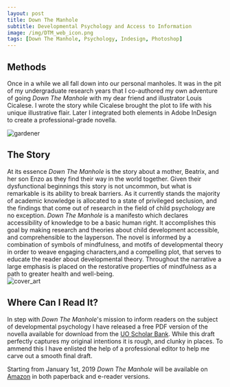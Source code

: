 ```yaml
---
layout: post
title: Down The Manhole
subtitle: Developmental Psychology and Access to Information
image: /img/DTM_web_icon.png
tags: [Down The Manhole, Psychology, Indesign, Photoshop]
---
```


## Methods
Once in a while we all fall down into our personal manholes. It was in the pit of my undergraduate research years that I co-authored my own adventure of going _Down The Manhole_ with my dear friend and illustrator Louis Cicalese. I wrote the story while Cicalese brought the plot to life with his unique illustrative flair. Later I integrated both elements in Adobe InDesign to create a professional-grade novella.

![gardener](https://i.imgur.com/uBRGszv.png)
## The Story
At its essence _Down The Manhole_ is the story about a mother, Beatrix, and her son Enzo as they find their way in the world together. 
Given their dysfunctional beginnings this story is not uncommon, but what is remarkable is its ability to break barriers. 
As it currently stands the majority of academic knowledge is allocated to a state of privileged seclusion, 
and the findings that come out of research in the field of child psychology are no exception. 
_Down The Manhole_ is a manifesto which declares accessibility of knowledge to be a basic human right. 
It accomplishes this goal by making research and theories about child development accessible, and comprehensible to the layperson. 
The novel is informed by a combination of symbols of mindfulness, and motifs of developmental theory in order to weave engaging characters,and a compelling plot, that serves to educate the reader about developmental theory. 
Throughout the narrative a large emphasis is placed on the restorative properties of mindfulness as a path to greater health and well-being.  
![cover_art](https://i.imgur.com/sx4HCHy.png)  
## Where Can I Read It?
In step with _Down The Manhole_'s mission to inform readers on the subject of developmental psychology I have released a free PDF version of the novella available for download from the [UO Scholar Bank](https://scholarsbank.uoregon.edu/xmlui/handle/1794/20265). While this draft perfectly captures my original intentions it is rough, and clunky in places.  To ammend this I have enlisted the help of a professional editor to help me carve out a smooth final draft.

Starting from January 1st, 2019 _Down The Manhole_ will be available on [Amazon](https://www.amazon.com/) in both paperback and e-reader versions.  

